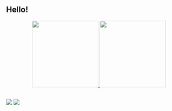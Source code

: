 ## Hello!

<div align="center">
  <a href="https://github.com/teixeir4">
  <img height="180em" src="https://github-readme-stats.vercel.app/api?username=teixeir4&show_icons=true&theme=gotham&include_all_commits=true&count_private=true"/>
  <img height="180em" src="https://github-readme-stats.vercel.app/api/top-langs/?username=rafaballerini&layout=compact&langs_count=7&theme=gotham"/>
</div>
  
  ##
  
<div>
<a href = "mailto:contatorhaj@gmail.com"><img src="https://img.shields.io/badge/-Gmail-%23333?style=for-the-badge&logo=gmail&logoColor=white" target="_blank"></a>  
<a href="https://www.linkedin.com/in/rhaj-teixeira-7aab8a222/" target="_blank"><img src="https://img.shields.io/badge/-LinkedIn-%230077B5?style=for-the-badge&logo=linkedin&logoColor=white" target="_blank"></a> 
</div>
